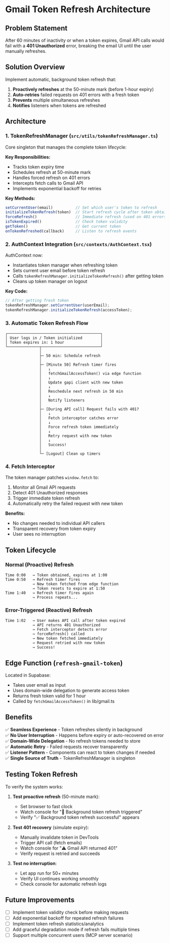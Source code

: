 # Gmail Token Refresh Architecture

## Problem Statement
After 60 minutes of inactivity or when a token expires, Gmail API calls would fail with a **401 Unauthorized** error, breaking the email UI until the user manually refreshes.

## Solution Overview
Implement automatic, background token refresh that:
1. **Proactively refreshes** at the 50-minute mark (before 1-hour expiry)
2. **Auto-retries** failed requests on 401 errors with a fresh token
3. **Prevents** multiple simultaneous refreshes
4. **Notifies** listeners when tokens are refreshed

## Architecture

### 1. TokenRefreshManager (`src/utils/tokenRefreshManager.ts`)
Core singleton that manages the complete token lifecycle:

**Key Responsibilities:**
- Tracks token expiry time
- Schedules refresh at 50-minute mark
- Handles forced refresh on 401 errors
- Intercepts fetch calls to Gmail API
- Implements exponential backoff for retries

**Key Methods:**
```typescript
setCurrentUser(email)          // Set which user's token to refresh
initializeTokenRefresh(token)  // Start refresh cycle after token obtained
forceRefresh()                 // Immediate refresh (used on 401 errors)
isTokenExpired()               // Check token validity
getToken()                     // Get current token
onTokenRefreshed(callback)     // Listen to refresh events
```

### 2. AuthContext Integration (`src/contexts/AuthContext.tsx`)
AuthContext now:
- Instantiates token manager when refreshing token
- Sets current user email before token refresh
- Calls `tokenRefreshManager.initializeTokenRefresh()` after getting token
- Cleans up token manager on logout

**Key Code:**
```typescript
// After getting fresh token
tokenRefreshManager.setCurrentUser(userEmail);
tokenRefreshManager.initializeTokenRefresh(accessToken);
```

### 3. Automatic Token Refresh Flow

```
┌─────────────────────────────────────────┐
│ User logs in / Token initialized        │
│ Token expires in: 1 hour                │
└──────────────┬──────────────────────────┘
               │
               ├─ 50 min: Schedule refresh
               │
               ├─ [Minute 50] Refresh timer fires
               │   ↓
               │   fetchGmailAccessToken() via edge function
               │   ↓
               │   Update gapi client with new token
               │   ↓
               │   Reschedule next refresh in 50 min
               │   ↓
               │   Notify listeners
               │
               ├─ [During API call] Request fails with 401?
               │   ↓
               │   Fetch interceptor catches error
               │   ↓
               │   Force refresh token immediately
               │   ↓
               │   Retry request with new token
               │   ↓
               │   Success!
               │
               └─ [Logout] Clean up timers
```

### 4. Fetch Interceptor
The token manager patches `window.fetch` to:
1. Monitor all Gmail API requests
2. Detect 401 Unauthorized responses
3. Trigger immediate token refresh
4. Automatically retry the failed request with new token

**Benefits:**
- No changes needed to individual API callers
- Transparent recovery from token expiry
- User sees no interruption

## Token Lifecycle

### Normal (Proactive) Refresh
```
Time 0:00   → Token obtained, expires at 1:00
Time 0:50   → Refresh timer fires
            → New token fetched from edge function
            → Token resets to expire at 1:50
Time 1:40   → Refresh timer fires again
            → Process repeats...
```

### Error-Triggered (Reactive) Refresh
```
Time 1:02   → User makes API call after token expired
            → API returns 401 Unauthorized
            → Fetch interceptor detects error
            → forceRefresh() called
            → New token fetched immediately
            → Request retried with new token
            → Success!
```

## Edge Function (`refresh-gmail-token`)
Located in Supabase:
- Takes user email as input
- Uses domain-wide delegation to generate access token
- Returns fresh token valid for 1 hour
- Called by `fetchGmailAccessToken()` in lib/gmail.ts

## Benefits

✅ **Seamless Experience** - Token refreshes silently in background  
✅ **No User Interruption** - Happens before expiry or auto-recovered on error  
✅ **Domain-Wide Delegation** - No refresh tokens needed to store  
✅ **Automatic Retry** - Failed requests recover transparently  
✅ **Listener Pattern** - Components can react to token changes if needed  
✅ **Single Source of Truth** - TokenRefreshManager is singleton  

## Testing Token Refresh

To verify the system works:

1. **Test proactive refresh** (50-minute mark):
   - Set browser to fast clock
   - Watch console for "🔄 Background token refresh triggered"
   - Verify "✅ Background token refresh successful" appears

2. **Test 401 recovery** (simulate expiry):
   - Manually invalidate token in DevTools
   - Trigger API call (fetch emails)
   - Watch console for "⚠️ Gmail API returned 401"
   - Verify request is retried and succeeds

3. **Test no interruption**:
   - Let app run for 50+ minutes
   - Verify UI continues working smoothly
   - Check console for automatic refresh logs

## Future Improvements

- [ ] Implement token validity check before making requests
- [ ] Add exponential backoff for repeated refresh failures
- [ ] Implement token refresh statistics/analytics
- [ ] Add graceful degradation mode if refresh fails multiple times
- [ ] Support multiple concurrent users (MCP server scenario)
